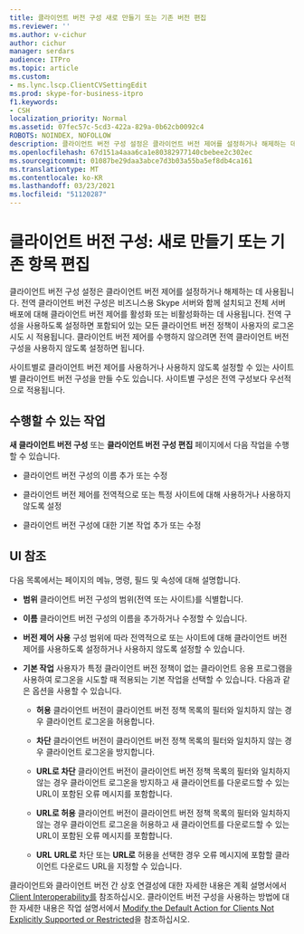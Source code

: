 ```yaml
---
title: 클라이언트 버전 구성 새로 만들기 또는 기존 버전 편집
ms.reviewer: ''
ms.author: v-cichur
author: cichur
manager: serdars
audience: ITPro
ms.topic: article
ms.custom:
- ms.lync.lscp.ClientCVSettingEdit
ms.prod: skype-for-business-itpro
f1.keywords:
- CSH
localization_priority: Normal
ms.assetid: 07fec57c-5cd3-422a-829a-0b62cb0092c4
ROBOTS: NOINDEX, NOFOLLOW
description: 클라이언트 버전 구성 설정은 클라이언트 버전 제어를 설정하거나 해제하는 데 사용됩니다. 전역 클라이언트 버전 구성은 비즈니스용 Skype 서버와 함께 설치되고 전체 서버 배포에 대해 클라이언트 버전 제어를 활성화 또는 비활성화하는 데 사용됩니다. 전역 구성을 사용하도록 설정하면 포함되어 있는 모든 클라이언트 버전 정책이 사용자의 로그온 시도 시 적용됩니다. 클라이언트 버전 제어를 수행하지 않으려면 전역 클라이언트 버전 구성을 사용하지 않도록 설정하면 됩니다.
ms.openlocfilehash: 67d151a4aaa6ca1e80382977140cbebee2c302ec
ms.sourcegitcommit: 01087be29daa3abce7d3b03a55ba5ef8db4ca161
ms.translationtype: MT
ms.contentlocale: ko-KR
ms.lasthandoff: 03/23/2021
ms.locfileid: "51120287"
---
```

# <a name="client-version-configuration-create-new-or-edit-existing"></a>클라이언트 버전 구성: 새로 만들기 또는 기존 항목 편집

클라이언트 버전 구성 설정은 클라이언트 버전 제어를 설정하거나 해제하는 데 사용됩니다. 전역 클라이언트 버전 구성은 비즈니스용 Skype 서버와 함께 설치되고 전체 서버 배포에 대해 클라이언트 버전 제어를 활성화 또는 비활성화하는 데 사용됩니다. 전역 구성을 사용하도록 설정하면 포함되어 있는 모든 클라이언트 버전 정책이 사용자의 로그온 시도 시 적용됩니다. 클라이언트 버전 제어를 수행하지 않으려면 전역 클라이언트 버전 구성을 사용하지 않도록 설정하면 됩니다.

사이트별로 클라이언트 버전 제어를 사용하거나 사용하지 않도록 설정할 수 있는 사이트별 클라이언트 버전 구성을 만들 수도 있습니다. 사이트별 구성은 전역 구성보다 우선적으로 적용됩니다.

## <a name="tasks-you-can-perform"></a>수행할 수 있는 작업

**새 클라이언트 버전 구성** 또는 **클라이언트 버전 구성 편집** 페이지에서 다음 작업을 수행할 수 있습니다.

- 클라이언트 버전 구성의 이름 추가 또는 수정

- 클라이언트 버전 제어를 전역적으로 또는 특정 사이트에 대해 사용하거나 사용하지 않도록 설정

- 클라이언트 버전 구성에 대한 기본 작업 추가 또는 수정

## <a name="ui-reference"></a>UI 참조

다음 목록에서는 페이지의 메뉴, 명령, 필드 및 속성에 대해 설명합니다.

- **범위** 클라이언트 버전 구성의 범위(전역 또는 사이트)를 식별합니다.

- **이름** 클라이언트 버전 구성의 이름을 추가하거나 수정할 수 있습니다.

- **버전 제어 사용** 구성 범위에 따라 전역적으로 또는 사이트에 대해 클라이언트 버전 제어를 사용하도록 설정하거나 사용하지 않도록 설정할 수 있습니다.

- **기본 작업** 사용자가 특정 클라이언트 버전 정책이 없는 클라이언트 응용 프로그램을 사용하여 로그온을 시도할 때 적용되는 기본 작업을 선택할 수 있습니다. 다음과 같은 옵션을 사용할 수 있습니다.

  - **허용** 클라이언트 버전이 클라이언트 버전 정책 목록의 필터와 일치하지 않는 경우 클라이언트 로그온을 허용합니다.

  - **차단** 클라이언트 버전이 클라이언트 버전 정책 목록의 필터와 일치하지 않는 경우 클라이언트 로그온을 방지합니다.

  - **URL로 차단** 클라이언트 버전이 클라이언트 버전 정책 목록의 필터와 일치하지 않는 경우 클라이언트 로그온을 방지하고 새 클라이언트를 다운로드할 수 있는 URL이 포함된 오류 메시지를 포함합니다.

  - **URL로 허용** 클라이언트 버전이 클라이언트 버전 정책 목록의 필터와 일치하지 않는 경우 클라이언트 로그온을 허용하고 새 클라이언트를 다운로드할 수 있는 URL이 포함된 오류 메시지를 포함합니다.

  - **URL** **URL로** 차단 또는 **URL로** 허용을 선택한 경우 오류 메시지에 포함할 클라이언트 다운로드 URL을 지정할 수 있습니다.

클라이언트와 클라이언트 버전 간 상호 연결성에 대한 자세한 내용은 계획 설명서에서 [Client Interoperability를](/previous-versions/office/lync-server-2013/lync-server-2013-client-interoperability-in-lync-2013) 참조하십시오. 클라이언트 버전 구성을 사용하는 방법에 대한 자세한 내용은 작업 설명서에서 [Modify the Default Action for Clients Not Explicitly Supported or Restricted](/previous-versions/office/lync-server-2013/lync-server-2013-modify-the-default-action-for-clients-not-explicitly-supported-or-restricted)을 참조하십시오.